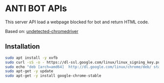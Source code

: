 # ANTI BOT APIs

This server API load a webpage blocked for bot and return HTML code.

Based on: [undetected-chromedriver](https://github.com/ultrafunkamsterdam/undetected-chromedriver)

## Installation

```bash
sudo apt install -y xvfb
sudo curl -sS -o - https://dl-ssl.google.com/linux/linux_signing_key.pub | apt-key add
sudo echo "deb [arch=amd64]  http://dl.google.com/linux/chrome/deb/ stable main" >> /etc/apt/sources.list.d/google-chrome.list
sudo apt-get -y update
sudo apt-get -y install google-chrome-stable
```

